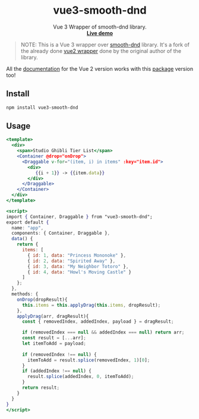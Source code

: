 <h1 align="center">vue3-smooth-dnd</h1>

<p align="center">
  Vue 3 Wrapper of smooth-dnd library.
  <br/>
  <a href="https://gilnd.github.io/vue3-smooth-dnd" target="__blank"><b>Live demo</b></a>
</p>

> NOTE: This is a Vue 3 wrapper over [smooth-dnd](https://github.com/kutlugsahin/smooth-dnd) library. It's a fork of the already done [vue2 wrapper](https://github.com/kutlugsahin/vue-smooth-dnd) done by the original author of the library.

All the [documentation](https://github.com/kutlugsahin/vue-smooth-dnd/blob/master/README.md) for the Vue 2 version works with this [package](https://www.npmjs.com/package/vue3-smooth-dnd) version too!
    
## Install
```bash
npm install vue3-smooth-dnd
```

## Usage
```jsx
<template>
  <div>
    <span>Studio Ghibli Tier List</span>
    <Container @drop="onDrop">            
      <Draggable v-for="(item, i) in items" :key="item.id">
        <div>
           {{i + 1}} -> {{item.data}}
        </div>
      </Draggable>
    </Container>
  </div>
</template>

<script>
import { Container, Draggable } from "vue3-smooth-dnd";
export default {
  name: "app",
  components: { Container, Draggable },
  data() {
    return {
      items: [
        { id: 1, data: "Princess Mononoke" },
        { id: 2, data: "Spirited Away" },
        { id: 3, data: "My Neighbor Totoro" },
        { id: 4, data: "Howl's Moving Castle" }
      ]
    };
  },
  methods: {  
    onDrop(dropResult){
      this.items = this.applyDrag(this.items, dropResult);
    },
    applyDrag(arr, dragResult){
      const { removedIndex, addedIndex, payload } = dragResult;

      if (removedIndex === null && addedIndex === null) return arr;
      const result = [...arr];
      let itemToAdd = payload;
      
      if (removedIndex !== null) {
        itemToAdd = result.splice(removedIndex, 1)[0];
      }
      if (addedIndex !== null) {
        result.splice(addedIndex, 0, itemToAdd);
      }
      return result;
    }
  }
}
</script>
```

